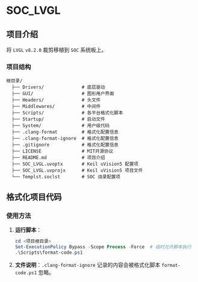 # SOC_LVGL

## 项目介绍

将 `LVGL` `v8.2.0` 裁剪移植到 `SOC` 系统板上。

### 项目结构

```plaintext
根目录/
  ├── Drivers/              # 底层驱动
  ├── GUI/                  # 图形用户界面
  ├── Headers/              # 头文件
  ├── Middlewares/          # 中间件
  ├── Scripts/              # 各平台格式化脚本
  ├── Startup/              # 启动文件
  ├── System/               # 用户级代码
  ├── .clang-format         # 格式化配置信息
  ├── .clang-format-ignore  # 格式化配置信息
  ├── .gitignore            # 格式化配置信息
  ├── LICENSE               # MIT开源协议
  ├── README.md             # 项目介绍
  ├── SOC_LVGL.uvoptx       # Keil uVision5 配置项
  ├── SOC_LVGL.uvprojx      # Keil uVision5 项目文件
  └── Templst.soclst        # SOC 烧录配置项
```

## 格式化项目代码

### 使用方法

1. **运行脚本**：

   ```powershell
   cd <项目根目录>
   Set-ExecutionPolicy Bypass -Scope Process -Force  # 临时允许脚本执行
   .\Scripts\format-code.ps1
   ```

2. **文件说明**：`.clang-format-ignore` 记录的内容会被格式化脚本 `format-code.ps1` 忽略。
